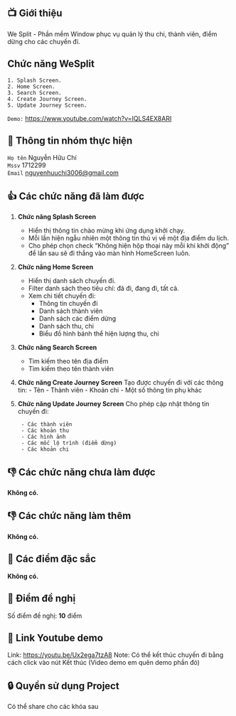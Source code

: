 ## 📺 Giới thiệu
We Split - Phần mềm Window phục vụ quản lý thu chi, thành viên, điểm dừng cho các chuyến đi.
## Chức năng **WeSplit**  
    1. Splash Screen.
    2. Home Screen.
    3. Search Screen.
    4. Create Journey Screen.
    5. Update Journey Screen.

`Demo:`  https://www.youtube.com/watch?v=IQLS4EX8ARI
## 🤵 Thông tin nhóm thực hiện

`Họ tên` Nguyễn Hữu Chí  
`Mssv` 1712299  
`Email` nguyenhuuchi3006@gmail.com

## 👍 Các chức năng đã làm được
1. **Chức năng Splash Screen**
    - Hiển thị thông tin chào mừng khi ứng dụng khởi chạy.
    - Mỗi lần hiện ngẫu nhiên một thông tin thú vị về một địa điểm du lịch.
    - Cho phép chọn check “Không hiện hộp thoại này mỗi khi khởi động” để lần sau sẽ đi thẳng vào màn hình HomeScreen luôn.
2. **Chức năng Home Screen**
    - Hiển thị danh sách chuyến đi.
    - Filter danh sách theo tiêu chí: đã đi, đang đi, tất cả.
    - Xem chi tiết chuyến đi:
        - Thông tin chuyến đi
        - Danh sách thành viên
        - Danh sách các điểm dừng
        - Danh sách thu, chi
        - Biểu đồ hình bánh thể hiện lượng thu, chi
3. **Chức năng Search Screen**
    - Tìm kiếm theo tên địa điểm
    - Tìm kiếm theo tên thành viên
4. **Chức năng Create Journey Screen**
    Tạo được chuyến đi với các thông tin:
        - Tên
        - Thành viên
        - Khoản chi
        - Một số thông tin phụ khác
5. **Chức năng Update Journey Screen**
    Cho phép cập nhật thông tin chuyến đi:
    
        - Các thành viên
        - Các khoản thu
        - Các hình ảnh
        - Các mốc lộ trình (điểm dừng)
        - Các khoản chi
## 👎 Các chức năng chưa làm được
**Không có.**
## 👎 Các chức năng làm thêm
**Không có.**
## 🎉 Các điểm đặc sắc
**Không có.**
## 💌 Điểm đề nghị
Số điểm đề nghị: **10** điểm
## 📌 Link Youtube demo
Link: https://youtu.be/Ux2ega7tzA8
Note: Có thể kết thúc chuyến đi bằng cách click vào nút Kết thúc (Video demo em quên demo phần đó)
## 🔒 Quyền sử dụng Project
Có thể share cho các khóa sau
